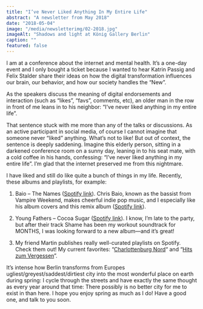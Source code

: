 ```yaml
---
title: "I’ve Never Liked Anything In My Entire Life"
abstract: "A newsletter from May 2018"
date: "2018-05-04"
image: "/media/newsletterimg/02-2018.jpg"
imageAlt: "Shadows and light at König Gallery Berlin"
caption: ""
featured: false
---
```


I am at a conference about the internet and mental health. It’s a one-day event and I only bought a ticket because I wanted to hear Katrin Passig and Felix Stalder share their ideas on how the digital transformation influences our brain, our behavior, and how our society handles the “New”. 

As the speakers discuss the meaning of digital endorsements and interaction (such as “likes”, “favs”, comments, etc), an older man in the row in front of me leans in to his neighbor: “I’ve never liked anything in my entire life”. 

That sentence stuck with me more than any of the talks or discussions. As an active participant in social media, of course I cannot imagine that someone never “liked” anything. What’s not to like! But out of context, the sentence is deeply saddening. Imagine this elderly person, sitting in a darkened conference room on a sunny day, leaning in to his seat mate, with a cold coffee in his hands, confessing: “I’ve never liked anything in my entire life”. I’m glad that the internet preserved me from this nightmare. 

I have liked and still do like quite a bunch of things in my life. Recently, these albums and playlists, for example: 

1) Baio – The Names ([Spotify link](https://open.spotify.com/album/7qS9PH5IULZCAvjKnLxjgR?si=hTPFL2DSSVy13zS4NbfTJw)). Chris Baio, known as the bassist from Vampire Weekend, makes cheerful indie pop music, and I especially like his album covers and this remix album ([Spotify link](https://open.spotify.com/album/4w4Rj4iZEAaqz3G0Xy4EzQ?si=x10gOTDfQ_C9_GbCIJLFvw)). 

2) Young Fathers – Cocoa Sugar ([Spotify link](https://open.spotify.com/album/03Dp6OJS4wd7dI1rRszPwj?si=dLCbqBT_Sn6vO06z6esP9g)). I know, I’m late to the party, but after their track Shame has been my workout soundtrack for MONTHS, I was looking forward to a new album—and it’s great! 

3) My friend Martin publishes really well-curated playlists on Spotify. Check them out! My current favorites: “[Charlottenburg Nord](https://open.spotify.com/user/moaddin/playlist/6gsrvYXvlhVNMJvlaIZNsX?si=BaQrcfxoT3iGJHPW0bkEXw)“ and “[Hits zum Vergessen](https://open.spotify.com/user/moaddin/playlist/4CqX1Zj20lIcK1ZkW21N4C?si=d12rVE7ERcuqz3A4e5W6LA)”. 

It’s intense how Berlin transforms from Europes ugliest/greyest/saddest/dirtiest city into the most wonderful place on earth during spring: I cycle through the streets and have exactly the same thought as every year around that time: There possibly is no better city for me to exist in than here. I hope you enjoy spring as much as I do! Have a good one, and talk to you soon.